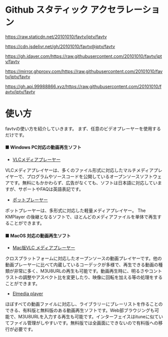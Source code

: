 # Github スタティック アクセラレーション

https://raw.staticdn.net/20101010/favtv/jptv/favtv

https://cdn.jsdelivr.net/gh/20101010/favtv@jptv/favtv

https://gh.idayer.com/https://raw.githubusercontent.com/20101010/favtv/jptv/favtv

https://mirror.ghproxy.com/https://raw.githubusercontent.com/20101010/favtv/jptv/favtv

https://gh.api.99988866.xyz/https://raw.githubusercontent.com/20101010/favtv/jptv/favtv

# 使い方
favtvの使い方を紹介していきます。 まず、任意のビデオプレーヤーを使用するだけです。

#### ■ Windows PC対応の動画再生ソフト

- [VLCメディアプレーヤー](https://www.videolan.org/vlc/download-windows.html)

VLCメディアプレイヤーは、多くのファイル形式に対応したマルチメディアプレイヤーで、プログラムやソースコードを公開しているオープンソースソフトウェアです。無料にもかかわらず、広告がなくても、ソフトは日本語に対応していますが、サポートやFAQは英語表記です。

- [ポットプレーヤー](https://potplayer.daum.net/)

ポットプレーヤーは、多形式に対応した軽量メディアプレイヤー。 The KMPlayer の後継となるソフトで、ほとんどのメディアファイルを単体で再生することができます。

#### ■ MacOS 対応の動画再生ソフト

- [Mac版VLC メディアプレーヤー](https://www.videolan.org/vlc/download-macosx.html)

クロスプラットフォームに対応したオープンソースの動画プレイヤーです。他の動画プレーヤーに比べて内蔵しているコーデックが多様で、再生できる動画の種類が非常に多く、M3U8URLの再生も可能です。動画再生時に、明るさやコントラストの調整やアスペクト比を変更したり、映像に回転を加える等の処理をすることができます。

- [Elmedia player](https://apps.apple.com/us/app/elmedia-video-player/id1044549675)

ほぼすべての動画ファイルに対応し、ライブラリーにプレーリストを作ることのできる、有料版と無料版のある動画再生ソフトです。Web部ブラウジングも可能で、M3U8URLを入力する再生も可能です。インターフェイスはituneに似ていてファイル管理がしやすいです。無料版では全画面にできないので有料版への移行が必要です。
